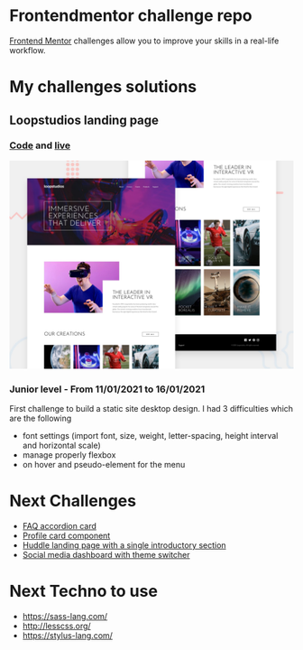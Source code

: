 # Frontendmentor challenge repo

[Frontend Mentor](https://www.frontendmentor.io/) challenges allow you to improve your skills in a real-life workflow.

# My challenges solutions

## Loopstudios landing page

### [Code](https://github.com/leopaul29/frontendmentor/tree/master/loopstudios-landing-page-main) and [live](https://loopstudios-landing-page-main-green.vercel.app/)

![Design preview for the Loopstudios landing page coding challenge](./loopstudios-landing-page-main/design/desktop-preview.jpg)

### Junior level - From 11/01/2021 to 16/01/2021

First challenge to build a static site desktop design.
I had 3 difficulties which are the following

- font settings (import font, size, weight, letter-spacing, height interval and horizontal scale)
- manage properly flexbox
- on hover and pseudo-element for the menu

# Next Challenges

- [FAQ accordion card](https://www.frontendmentor.io/challenges/faq-accordion-card-XlyjD0Oam)
- [Profile card component](https://www.frontendmentor.io/challenges/profile-card-component-cfArpWshJ)
- [Huddle landing page with a single introductory section](https://www.frontendmentor.io/challenges/huddle-landing-page-with-a-single-introductory-section-B_2Wvxgi0)
- [Social media dashboard with theme switcher](https://www.frontendmentor.io/challenges/social-media-dashboard-with-theme-switcher-6oY8ozp_H)

# Next Techno to use

- https://sass-lang.com/
- http://lesscss.org/
- https://stylus-lang.com/
